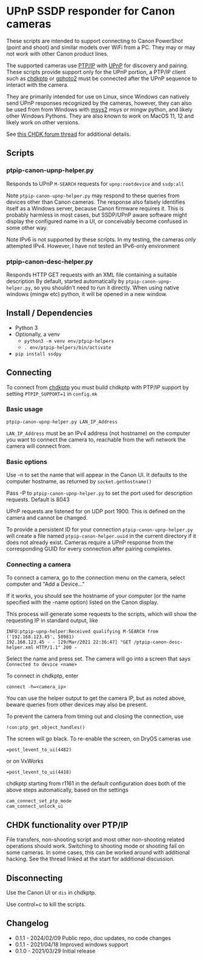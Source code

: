 # UPnP SSDP responder for Canon cameras
These scripts are intended to support connecting to Canon PowerShot (point and shoot)
and similar models over WiFi from a PC. They may or may not work with other Canon product
lines.

The supported cameras use [PTP/IP](https://en.wikipedia.org/wiki/Picture_Transfer_Protocol)
with [UPnP](https://en.wikipedia.org/wiki/Universal_Plug_and_Play) for discovery and pairing.
These scripts provide support only for the UPnP portion, a PTP/IP client such as
[chdkptp](https://app.assembla.com/spaces/chdkptp/wiki) or [gphoto2](http://www.gphoto.org/)
must be connected after the UPnP sequence to interact with the camera.

They are primarily intended for use on Linux, since Windows can natively
send UPnP responses recognized by the cameras, however, they can also be
used from from Windows with [msys2](https://www.msys2.org/) msys or mingw python,
and likely other Windows Pythons. They are also known to work on MacOS 11, 12 and
likely work on other versions.

See [this CHDK forum thread](https://chdk.setepontos.com/index.php?topic=10724.msg145418#msg145418)
for additional details.

## Scripts

### ptpip-canon-upnp-helper.py
Responds to UPnP `M-SEARCH` requests for `upnp:rootdevice` and `ssdp:all`

Note `ptpip-canon-upnp-helper.py` may respond to these queries from devices
other than Canon cameras.  The response also falsely identifies itself as a
Windows server, because Canon firmware requires it. This is probably harmless in
most cases, but SSDP/UPnP aware software might display the configured name in a
UI, or conceivably become confused in some other way.

Note IPv6 is not supported by these scripts. In my testing, the cameras only
attempted IPv4. However, I have not tested an IPv6-only environment

### ptpip-canon-desc-helper.py
Responds HTTP GET requests with an XML file containing a suitable description
By default, started automatically by `ptpip-canon-upnp-helper.py`, so you
shouldn't need to run it directly. When using native windows (mingw etc)
python, it will be opened in a new window.

## Install / Dependencies
* Python 3
* Optionally, a venv
   * `python3 -m venv env/ptpip-helpers`
   * `. env/ptpip-helpers/bin/activate`
* `pip install ssdpy`

## Connecting
To connect from [chdkptp](https://app.assembla.com/spaces/chdkptp/wiki) you must
build chdkptp with PTP/IP support by setting `PTPIP_SUPPORT=1` in `config.mk`

### Basic usage
```
ptpip-canon-upnp-helper.py LAN_IP_Address
```

`LAN_IP_Address` must be an IPv4 address (not hostname) on the computer you
want to connect the camera to, reachable from the wifi network the camera
will connect from.

### Basic options
Use -n to set the name that will appear in the Canon UI. It defaults to the
computer hostname, as returned by `socket.gethostname()`

Pass -P to `ptpip-canon-upnp-helper.py` to set the port used for description
requests. Default is 8043

UPnP requests are listened for on UDP port 1900. This is defined on the camera
and cannot be changed.

To provide a persistent ID for your connection `ptpip-canon-upnp-helper.py` will
create a file named `ptpip-canon-helper.uuid` in the current directory if it does
not already exist. Cameras require a UPnP response from the corresponding GUID
for every connection after pairing completes.

### Connecting a camera
To connect a camera, go to the connection menu on the camera, select computer
and "Add a Device..."

If it works, you should see the hostname of your computer (or the name specified
with the -name option) listed on the Canon display.

This process will generate some requests to the scripts, which will show the
requesting IP in standard output, like
```
INFO:ptpip-upnp-helper:Received qualifying M-SEARCH from ('192.168.123.45', 58981)
192.168.123.45 - - [29/Mar/2021 22:36:47] "GET /ptpip-canon-desc-helper.xml HTTP/1.1" 200 -
```

Select the name and press set. The camera will go into a screen that says
`Connected to device <name>`

To connect in chdkptp, enter
```
connect -h=<camera_ip>
```
You can use the helper output to get the camera IP, but as noted above,
beware queries from other devices may also be present.

To prevent the camera from timing out and closing the connection, use
```
!con:ptp_get_object_handles()
```

The screen will go black. To re-enable the screen, on DryOS cameras use
```
=post_levent_to_ui(4482)
```
or on VxWorks
```
=post_levent_to_ui(4418)
```

chdkptp starting from r1161 in the default configuration does both of the
above steps automatically, based on the settings
```
cam_connect_set_ptp_mode
cam_connect_unlock_ui
```

## CHDK functionality over PTP/IP
File transfers, non-shooting script and most other non-shooting related
operations should work. Switching to shooting mode or shooting fail on some
cameras. In some cases, this can be worked around with additional hacking.
See the thread linked at the start for additional discussion.

## Disconnecting
Use the Canon UI or `dis` in chdkptp.

Use control+c to kill the scripts.

## Changelog
* 0.1.1 - 2024/02/09 Public repo, doc updates, no code changes
* 0.1.1 - 2021/04/18 Improved windows support
* 0.1.0 - 2021/03/29 Initial release

